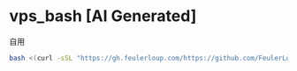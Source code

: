 # vps_bash [AI Generated]
自用 

```bash
bash <(curl -sSL "https://gh.feulerloup.com/https://github.com/FeulerLoup/vps_bash/raw/refs/heads/main/aio.sh")
```